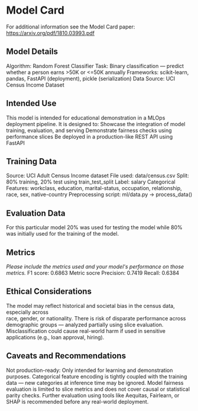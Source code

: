 # Model Card

For additional information see the Model Card paper: https://arxiv.org/pdf/1810.03993.pdf

## Model Details
Algorithm: Random Forest Classifier
Task: Binary classification — predict whether a person earns >50K or <=50K annually
Frameworks: scikit-learn, pandas, FastAPI (deployment), pickle (serialization)
Data Source: UCI Census Income Dataset

## Intended Use
This model is intended for educational demonstration in a MLOps deployment pipeline. It 
is designed to:
Showcase the integration of model training, evaluation, and serving
Demonstrate fairness checks using performance slices
Be deployed in a production-like REST API using FastAPI

## Training Data
Source: UCI Adult Census Income dataset
File used: data/census.csv
Split: 80% training, 20% test using train_test_split
Label: salary
Categorical Features:
    workclass, education, marital-status, occupation, relationship, race, sex, native-country
Preprocessing script: ml/data.py → process_data()

## Evaluation Data
For this particular model 20% was used for testing the model while 80% was initially used for the training of the model.

## Metrics
_Please include the metrics used and your model's performance on those metrics._
F1 score: 0.6863
Metric socre
Precision: 0.7419
Recall: 0.6384


## Ethical Considerations
The model may reflect historical and societal bias in the census data, especially across  
race, gender, or nationality.
There is risk of disparate performance across demographic groups — analyzed partially using 
slice evaluation.
Misclassification could cause real-world harm if used in sensitive applications (e.g., loan 
approval, hiring).

## Caveats and Recommendations
Not production-ready: Only intended for learning and demonstration purposes.
Categorical feature encoding is tightly coupled with the training data — new categories at 
inference time may be ignored.
Model fairness evaluation is limited to slice metrics and does not cover causal or 
statistical parity checks.
Further evaluation using tools like Aequitas, Fairlearn, or SHAP is recommended before any 
real-world deployment.